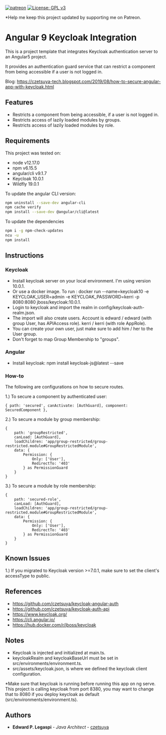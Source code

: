[![patreon](https://c5.patreon.com/external/logo/become_a_patron_button.png)](https://www.patreon.com/bePatron?u=12280211)
[![License: GPL v3](https://img.shields.io/badge/License-GPLv3-blue.svg)](https://www.gnu.org/licenses/gpl-3.0)

*Help me keep this project updated by supporting me on Patreon.

# Angular 9 Keycloak Integration

This is a project template that integrates Keycloak authentication server to an Angular5 project.

It provides an authentication guard service that can restrict a component from being accessible if a user is not logged in.

Blog: https://czetsuya-tech.blogspot.com/2019/08/how-to-secure-angular-app-with-keycloak.html

## Features

 - Restricts a component from being accessible, if a user is not logged in.
 - Restricts access of lazily loaded modules by groups.
 - Restricts access of lazily loaded modules by role.
 
## Requirements

This project was tested on:
 - node v12.17.0
 - npm v6.15.5
 - angular/cli v9.1.7
 - Keycloak 10.0.1
 - Wildfly 19.0.1

To update the angular CLI version:

```sh
npm uninstall --save-dev angular-cli
npm cache verify
npm install --save-dev @angular/cli@latest
```

To update the dependencies

```sh
npm i -g npm-check-updates
ncu -u
npm install
```

## Instructions

### Keycloak

 - Install keycloak server on your local environment. I'm using version 10.0.1.
 - Or use a docker image. To run : docker run --name=keycloak10 -e KEYCLOAK_USER=admin -e KEYCLOAK_PASSWORD=kerri -p 8080:8080 jboss/keycloak:10.0.1.
 - Login to keycloak and import the realm in config/keycloak-auth-realm.json.
 - The import will also create users. Account is edward / edward (with group User, has APIAccess role). kerri / kerri (with role AppRole).
 - You can create your own user, just make sure to add him / her to the User group.
 - Don't forget to map Group Membership to "groups".
 
### Angular

 - Install keycloak: npm install keycloak-js@latest --save 
 
### How-to

The following are configurations on how to secure routes.

1.) To secure a component by authenticated user:

```
{ path: 'secured', canActivate: [AuthGuard], component: SecuredComponent },
```

2.) To secure a module by group membership:

```
{
    path: 'groupRestricted',
    canLoad: [AuthGuard],
    loadChildren: 'app/group-restricted/group-restricted.module#GroupRestrictedModule',
    data: {
        Permission: {
            Only: ['User'],
            RedirectTo: '403'
        } as PermissionGuard
    }
}
```

3.) To secure a module by role membership:

```
{
    path: 'secured-role',
    canLoad: [AuthGuard],
    loadChildren: 'app/group-restricted/group-restricted.module#GroupRestrictedModule',
    data: {
        Permission: {
            Only: ['User'],
            RedirectTo: '403'
        } as PermissionGuard
    }
}
```

## Known Issues

1.) If you migrated to Keycloak version >=7.0.1, make sure to set the client's accessType to public.

## References

 - https://github.com/czetsuya/keycloak-angular-auth
 - https://github.com/czetsuya/keycloak-auth-api
 - https://www.keycloak.org/
 - https://cli.angular.io/
 - https://hub.docker.com/r/jboss/keycloak

## Notes

  - Keycloak is injected and initialized at main.ts.
  - keycloakRealm and keycloakBaseUrl must be set in src/environments/environment.ts.
  - src/assets/keycloak.json, is where we defined the keycloak client configuration.
  
*Make sure that keycloak is running before running this app on ng serve. This project is calling keycloak from port 8380, you may want to change that to 8080 if you deploy keycloak as default (src/environments/environment.ts).

## Authors

 * **Edward P. Legaspi** - *Java Architect* - [czetsuya](https://github.com/czetsuya)
